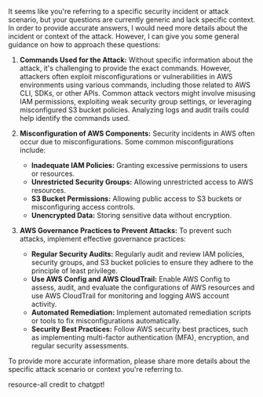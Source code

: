 It seems like you're referring to a specific security incident or attack scenario, but your questions are currently generic and lack specific context. In order to provide accurate answers, I would need more details about the incident or context of the attack. However, I can give you some general guidance on how to approach these questions:

1. **Commands Used for the Attack:**
   Without specific information about the attack, it's challenging to provide the exact commands. However, attackers often exploit misconfigurations or vulnerabilities in AWS environments using various commands, including those related to AWS CLI, SDKs, or other APIs. Common attack vectors might involve misusing IAM permissions, exploiting weak security group settings, or leveraging misconfigured S3 bucket policies. Analyzing logs and audit trails could help identify the commands used.

2. **Misconfiguration of AWS Components:**
   Security incidents in AWS often occur due to misconfigurations. Some common misconfigurations include:
   - **Inadequate IAM Policies:** Granting excessive permissions to users or resources.
   - **Unrestricted Security Groups:** Allowing unrestricted access to AWS resources.
   - **S3 Bucket Permissions:** Allowing public access to S3 buckets or misconfiguring access controls.
   - **Unencrypted Data:** Storing sensitive data without encryption.

3. **AWS Governance Practices to Prevent Attacks:**
   To prevent such attacks, implement effective governance practices:
   - **Regular Security Audits:** Regularly audit and review IAM policies, security groups, and S3 bucket policies to ensure they adhere to the principle of least privilege.
   - **Use AWS Config and AWS CloudTrail:** Enable AWS Config to assess, audit, and evaluate the configurations of AWS resources and use AWS CloudTrail for monitoring and logging AWS account activity.
   - **Automated Remediation:** Implement automated remediation scripts or tools to fix misconfigurations automatically.
   - **Security Best Practices:** Follow AWS security best practices, such as implementing multi-factor authentication (MFA), encryption, and regular security assessments.

To provide more accurate information, please share more details about the specific attack scenario or context you're referring to.

resource-all credit to chatgpt!
